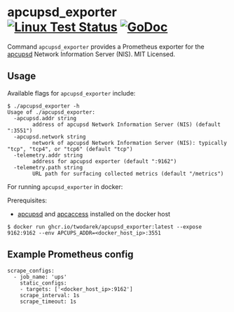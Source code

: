 # apcupsd_exporter [![Linux Test Status](https://github.com/twodarek/apcupsd_exporter/workflows/Linux%20Test/badge.svg)](https://github.com/twodarek/apcupsd_exporter/actions)  [![GoDoc](http://godoc.org/github.com/twodarek/apcupsd_exporter?status.svg)](http://godoc.org/github.com/twodarek/apcupsd_exporter)

Command `apcupsd_exporter` provides a Prometheus exporter for the
[apcupsd](http://www.apcupsd.org/) Network Information Server (NIS). MIT
Licensed.

## Usage

Available flags for `apcupsd_exporter` include:

```
$ ./apcupsd_exporter -h
Usage of ./apcupsd_exporter:
  -apcupsd.addr string
        address of apcupsd Network Information Server (NIS) (default ":3551")
  -apcupsd.network string
        network of apcupsd Network Information Server (NIS): typically "tcp", "tcp4", or "tcp6" (default "tcp")
  -telemetry.addr string
        address for apcupsd exporter (default ":9162")
  -telemetry.path string
        URL path for surfacing collected metrics (default "/metrics")
```

For running `apcupsd_exporter` in docker:

Prerequisites:
 - [apcupsd](https://linux.die.net/man/8/apcupsd) and [apcaccess](https://linux.die.net/man/8/apcaccess) installed on the docker host

```
$ docker run ghcr.io/twodarek/apcupsd_exporter:latest --expose 9162:9162 --env APCUPS_ADDR=<docker_host_ip>:3551
```

## Example Prometheus config

```
scrape_configs:
  - job_name: 'ups'
    static_configs:
    - targets: ['<docker_host_ip>:9162']
    scrape_interval: 1s
    scrape_timeout: 1s
```
